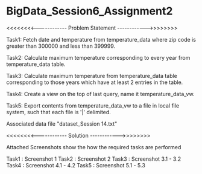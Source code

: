 # BigData_Session6_Assignment2


<<<<<<<<------------ Problem Statement ------------>>>>>>>>

Task1:
Fetch date and temperature from temperature_data where zip code is greater than 300000 and less than 399999.

Task2:
Calculate maximum temperature corresponding to every year from temperature_data table.

Task3:
Calculate maximum temperature from temperature_data table corresponding to those years which have at least 2 entries in the table.

Task4:
Create a view on the top of last query, name it temperature_data_vw.

Task5:
Export contents from temperature_data_vw to a file in local file system, such that each file is '|' delimited.

Associated data file "dataset_Session 14.txt"

<<<<<<<<------------ Solution ------------>>>>>>>>

Attached Screenshots show the how the required tasks are performed

Task1 : Screenshot 1
Task2 : Screenshot 2
Task3 : Screenshot 3.1 - 3.2
Task4 : Screenshot 4.1 - 4.2
Task5 : Screenshot 5.1 - 5.3
